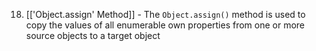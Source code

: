 18. [['Object.assign' Method]] - The `Object.assign()` method is used to copy the values of all enumerable own properties from one or more source objects to a target object